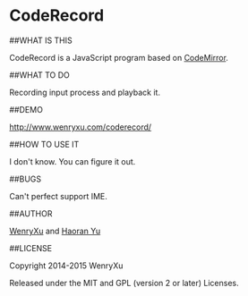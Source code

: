 CodeRecord
==========

##WHAT IS THIS

CodeRecord is a JavaScript program based on [CodeMirror](https://github.com/codemirror/CodeMirror).


##WHAT TO DO

Recording input process and playback it.


##DEMO

http://www.wenryxu.com/coderecord/ 


##HOW TO USE IT

I don't know. You can figure it out.


##BUGS

Can't perfect support IME.


##AUTHOR

[WenryXu](https://github.com/WenryXu) and [Haoran Yu](https://github.com/haoranyu)


##LICENSE

Copyright 2014-2015 WenryXu

Released under the MIT and GPL (version 2 or later) Licenses.
